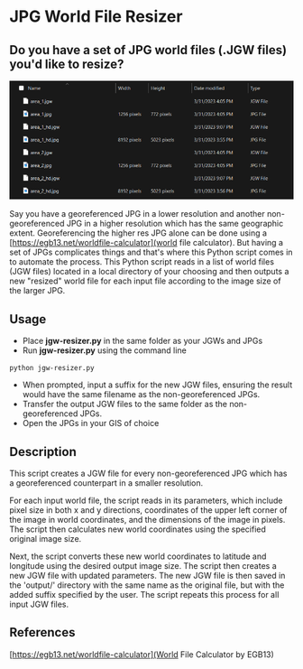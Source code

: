 # JPG World File Resizer

## Do you have a set of JPG world files (.JGW files) you'd like to resize?
![JGW Resizer](image.png)

Say you have a georeferenced JPG in a lower resolution and another non-georeferenced JPG in a higher resolution which has the same geographic extent. Georeferencing the higher res JPG alone can be done using a [https://egb13.net/worldfile-calculator](world file calculator). But having a set of JPGs complicates things and that's where this Python script comes in to automate the process. This Python script reads in a list of world files (JGW files) located in a local directory of your choosing and then outputs a new "resized" world file for each input file according to the image size of the larger JPG.

## Usage
- Place **jgw-resizer.py** in the same folder as your JGWs and JPGs
- Run **jgw-resizer.py** using the command line
```
python jgw-resizer.py
```
- When prompted, input a suffix for the new JGW files, ensuring the result would have the same filename as the non-georeferenced JPGs.
- Transfer the output JGW files to the same folder as the non-georeferenced JPGs.
- Open the JPGs in your GIS of choice

## Description

This script creates a JGW file for every non-georeferenced JPG which has a georeferenced counterpart in a smaller resolution.

For each input world file, the script reads in its parameters, which include pixel size in both x and y directions, coordinates of the upper left corner of the image in world coordinates, and the dimensions of the image in pixels. The script then calculates new world coordinates using the specified original image size.

Next, the script converts these new world coordinates to latitude and longitude using the desired output image size. The script then creates a new JGW file with updated parameters. The new JGW file is then saved in the 'output/' directory with the same name as the original file, but with the added suffix specified by the user. The script repeats this process for all input JGW files.

## References
[https://egb13.net/worldfile-calculator](World File Calculator by EGB13)
